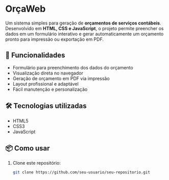# OrçaWeb 
Um sistema simples para geração de **orçamentos de serviços contábeis**.  
Desenvolvido em **HTML, CSS e JavaScript**, o projeto permite preencher os dados em um formulário interativo e gerar automaticamente um orçamento pronto para impressão ou exportação em PDF.

## 🚀 Funcionalidades
- Formulário para preenchimento dos dados do orçamento
- Visualização direta no navegador
- Geração de orçamento em PDF via impressão
- Layout profissional e adaptável
- Fácil manutenção e personalização

## 🛠️ Tecnologias utilizadas
- HTML5
- CSS3
- JavaScript

## 📦 Como usar
1. Clone este repositório:
   ```bash
   git clone https://github.com/seu-usuario/seu-repositorio.git
